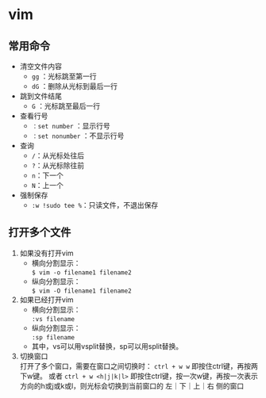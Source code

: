# vim

## 常用命令

- 清空文件内容
  - `gg` ：光标跳至第一行
  - `dG` ：删除从光标到最后一行
- 跳到文件结尾
  - `G` ：光标跳至最后一行
- 查看行号
  - `：set number` ：显示行号
  - `：set nonumber` ：不显示行号
- 查询
  - `/`：从光标处往后
  - `?`：从光标除往前
  - `n`：下一个
  - `N`：上一个
- 强制保存
  - `:w !sudo tee %`：只读文件，不退出保存

## 打开多个文件

1. 如果没有打开vim
   - 横向分割显示：  
    `$ vim -o filename1 filename2`
   - 纵向分割显示：  
    `$ vim -O filename1 filename2`
2. 如果已经打开vim
   - 横向分割显示：  
    `:vs filename`
   - 纵向分割显示：  
    `:sp filename`
   - 其中，vs可以用vsplit替换，sp可以用split替换。
3. 切换窗口  
   打开了多个窗口，需要在窗口之间切换时：
   `ctrl + w w`
   即按住ctrl键，再按两下w键。
   或者 `ctrl + w <h|j|k|l>`
   即按住ctrl键，按一次w键，再按一次表示方向的h或j或k或l，则光标会切换到当前窗口的 左｜下｜上｜右 侧的窗口
